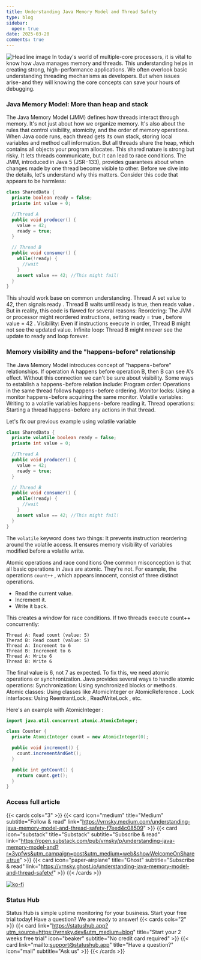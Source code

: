 ```yaml
---
title: Understanding Java Memory Model and Thread Safety
type: blog
sidebar:
  open: true
date: 2025-03-20
comments: true
---
```

![Headline image](/images/2025-03-20-jmm/headline.png)
In today's world of multiple-core processors, it is vital to know how Java manages memory and threads. This understanding helps in creating strong, high - performance applications. We often overlook basic understanding threading mechanisms as developers. But when issues arise - and they will knowing the core concepts can save your hours of debugging.

### Java Memory Model: More than heap and stack
The Java Memory Model (JMM) defines how threads interact through memory. It's not just about how we organize memory. It's also about the rules that control visibility, atomicity, and the order of memory operations.
When Java code runs, each thread gets its own stack, storing local variables and method call information. But all threads share the heap, which contains all objects your program allocates. This shared nature is strong but risky. It lets threads communicate, but it can lead to race conditions.
The JMM, introduced in Java 5 (JSR - 133), provides guarantees about when changes made by one thread become visible to other. Before we dive into the details, let's understand why this matters.
Consider this code that appears to be harmless:
```java {filename="SharedData.java"}
class SharedData {
  private boolean ready = false;
  private int value = 0;

  //Thread A
  public void producer() {
    value = 42;
    ready = true;
  }

  // Thread B
  public void consumer() {
    while(!ready) {
      //wait
    }
    assert value == 42; //This might fail!
  }
}
```
This should work base on common understanding. Thread A set value to 42, then signals ready . Thread B waits until ready is true, then reads value . But in reality, this code is flawed for several reasons:
Reordering: The JVM or processor might reordered instructions, setting ready = true , before value = 42 .
Visibility: Even if instructions execute in order, Thread B might not see the updated value.
Infinite loop: Thread B might nnever see the update to ready and loop forever.

### Memory visibility and the "happens-before" relationship
The Java Memory Model introduces concept of "happens - before" relationships. If operation A happens before operation B, then B can see A's effect. Without this connection we can't be sure about visibility.
Some ways to establish a happens - before relation include:
Program order: Operations in the same thread follows happens - before ordering.
Monitor locks: Using a monitor happens - before acquiring the same monitor.
Volatile variables: Writing to a volatile variables happens - before reading it.
Thread operations: Starting a thread happens - before any actions in that thread.

Let's fix our previous example using volatile variable
```java {filename="SharedData.java"}
class SharedData {
  private volatile boolean ready = false;
  private int value = 0;

  //Thread A
  public void producer() {
    value = 42;
    ready = true;
  }

  // Thread B
  public void consumer() {
    while(!ready) {
      //wait
    }
    assert value == 42; //This might fail!
  }
}
```
The `volatile` keyword does two things:
It prevents instruction reordering around the volatile access.
It ensures memory visibility of variables modified before a volatile write.

Atomic operations and race conditions
One common misconception is that all basic operations in Java are atomic. They're not. For example, the operations `count++` , which appears innocent, consist of three distinct operations.
- Read the current value.
- Increment it.
- Write it back.

This creates a window for race conditions. If two threads execute count++ concurrently:
```
Thread A: Read count (value: 5)
Therad B: Read count (value: 5)
Thread A: Increment to 6
Thread B: Increment to 6
Thread A: Write 6
Thread B: Write 6
```
The final value is 6, not 7 as expected. To fix this, we need atomic operations or synchronization. Java provides several ways to handle atomic operations:
Synchronization: Using synchronized blocks or methods.
Atomic classes: Using classes like AtomicInteger or AtomicReference .
Lock interfaces: Using ReentrantLock , ReadWriteLock , etc.

Here's an example with AtomicInteger :
```java {filename="Counter.java"}
import java.util.concurrent.atomic.AtomicInteger;

class Counter {
  private AtomicInteger count = new AtomicInteger(0);

  public void increment() {
    count.incrementAndGet();
  }

  public int getCount() {
    return count.get();
  }
}
```

### Access full article
{{< cards cols="3" >}}
{{< card icon="medium" title="Medium" subtitle="Follow & read" link="https://vrnsky.medium.com/understanding-java-memory-model-and-thread-safety-f7eed4c08509" >}}
{{< card icon="substack" title="Substack" subtitle="Subscribe & read" link="https://open.substack.com/pub/vrnsky/p/understanding-java-memory-model-and?r=3ypfws&utm_campaign=post&utm_medium=web&showWelcomeOnShare=true"  >}}
{{< card icon="paper-airplane" title="Ghost" subtitle="Subscribe & read" link="https://vrnsky.ghost.io/understanding-java-memory-model-and-thread-safety/"  >}}
{{< /cards >}}

[![ko-fi](https://ko-fi.com/img/githubbutton_sm.svg)](https://ko-fi.com/J3J416GZA5)

### Status Hub
Status Hub is simple uptime monitoring for your business. Start your free trial today!
Have a question? We are ready to answer!
{{< cards cols="2" >}}
{{< card link="https://statushub.app?utm_source=https://vrnsky.dev&utm_medium=blog" title="Start your 2 weeks free trial" icon="beaker" subtitle="No credit card required" >}}
{{< card link="mailto:support@statushub.app" title="Have a question?" icon="mail" subtitle="Ask us" >}}
{{< /cards >}}
